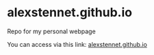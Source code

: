 # alexstennet.github.io
Repo for my personal webpage

You can access via this link: [alexstennet.github.io](alexstennet.github.io)
